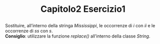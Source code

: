 # <p align="center"> Capitolo2 Esercizio1 </p>

Sostituire, all’interno della stringa *Mississippi*, le occorrenze di *i* con *ii* e le occorrenze di *ss* con *s*. <br>
**Consiglio**: utilizzare la funzione *replace()* all’interno della classe *String*.